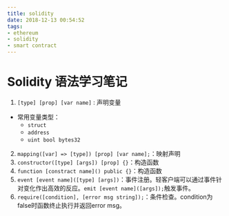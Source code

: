 ```yaml
---
title: solidity
date: 2018-12-13 00:54:52
tags:
- ethereum
- solidity
- smart contract
---
```

# Solidity 语法学习笔记

1. `[type] [prop] [var name]` : 声明变量
 * 常用变量类型：
   * `struct`
   * `address`
   * `uint bool bytes32`
2. `mapping([var] => [type]) [prop] [var name];`：映射声明
3. `constructor([type] [args]) [prop] {}`：构造函数
4. `function [constract name]() public {}`：构造函数
5. `event [event name]([type] [args])`：事件注册。轻客户端可以通过事件针对变化作出高效的反应。`emit [event name]([args]);`触发事件。
6. `require([condition], [error msg string]);`：条件检查。condition为false时函数终止执行并返回error msg。